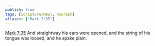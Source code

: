```yaml
---
publish: true
tags: [Scripture/NewT, noGraph]
aliases: ["Mark 7:35"]
---
```

[Mark 7:35](https://churchofjesuschrist.org/study/scriptures/nt/mark/7?lang=eng&id=p35#p35) And straightway his ears were opened, and the string of his tongue was loosed, and he spake plain.
